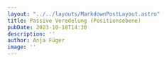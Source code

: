 ```yaml
---
layout: "../../layouts/MarkdownPostLayout.astro"
title: Passive Veredelung (Positionsebene)
pubDate: 2023-10-18T14:30
description: ''
author: Anja Füger
image: ''
---
```


